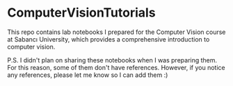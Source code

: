# ComputerVisionTutorials
This repo contains lab notebooks I prepared for the Computer Vision course at Sabancı University, which provides a comprehensive introduction to computer vision.

P.S. I didn't plan on sharing these notebooks when I was preparing them. For this reason, some of them don't have references. However, if you notice any references, please let me know so I can add them :)

